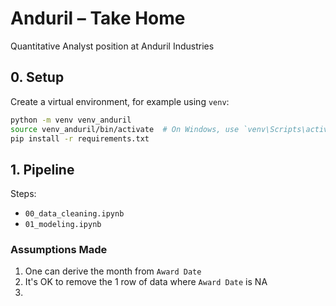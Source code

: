 # Anduril – Take Home

Quantitative Analyst position at Anduril Industries

## 0. Setup

Create a virtual environment, for example using `venv`:

```bash
python -m venv venv_anduril
source venv_anduril/bin/activate  # On Windows, use `venv\Scripts\activate`
pip install -r requirements.txt
```

## 1. Pipeline

Steps:
- `00_data_cleaning.ipynb`
- `01_modeling.ipynb`

### Assumptions Made

1. One can derive the month from `Award Date`
2. It's OK to remove the 1 row of data where `Award Date` is NA
3. 